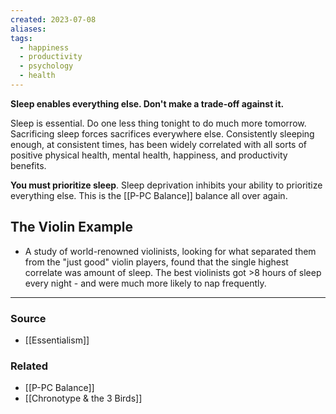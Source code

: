 ```yaml
---
created: 2023-07-08
aliases: 
tags:
  - happiness
  - productivity
  - psychology
  - health
---
```

**Sleep enables everything else. Don't make a trade-off against it.**

Sleep is essential. Do one less thing tonight to do much more tomorrow. Sacrificing sleep forces sacrifices everywhere else. Consistently sleeping enough, at consistent times, has been widely correlated with all sorts of positive physical health, mental health, happiness, and productivity benefits.

**You must prioritize sleep**. Sleep deprivation inhibits your ability to prioritize everything else. This is the [[P-PC Balance]] balance all over again. 

## The Violin Example

- A study of world-renowned violinists, looking for what separated them from the "just good" violin players, found that the single highest correlate was amount of sleep. The best violinists got >8 hours of sleep every night - and were much more likely to nap frequently.

****
### Source
- [[Essentialism]]

### Related
- [[P-PC Balance]]
- [[Chronotype & the 3 Birds]]